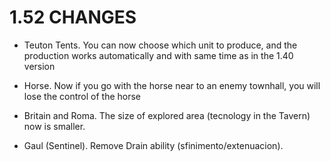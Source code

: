 # 1.52 CHANGES 

* Teuton Tents. You can now choose which unit to produce, and the production works automatically and with same time as in the 1.40 version

* Horse. Now if you go with the horse near to an enemy townhall, you will lose the control of the horse

* Britain and Roma. The size of explored area (tecnology in the Tavern) now is smaller.

* Gaul (Sentinel). Remove Drain ability (sfinimento/extenuacion).

